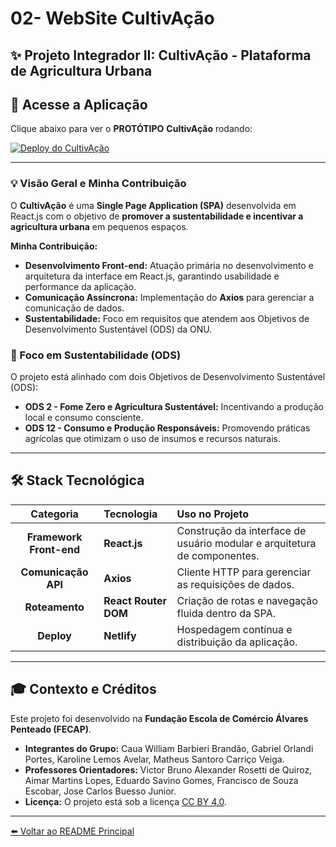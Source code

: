 # 02- WebSite CultivAção

## ✨ Projeto Integrador II: CultivAção - Plataforma de Agricultura Urbana


## 🔗 Acesse a Aplicação

Clique abaixo para ver o **PROTÓTIPO** **CultivAção** rodando:

[![Deploy do CultivAção](https://img.shields.io/badge/Ver%20Deploy%20Online-000000?style=for-the-badge&logo=vercel)](https://cgkmcultivacao.netlify.app/)

---

### 💡 Visão Geral e Minha Contribuição

O **CultivAção** é uma **Single Page Application (SPA)** desenvolvida em React.js com o objetivo de **promover a sustentabilidade e incentivar a agricultura urbana** em pequenos espaços.

**Minha Contribuição:**
* **Desenvolvimento Front-end:** Atuação primária no desenvolvimento e arquitetura da interface em React.js, garantindo usabilidade e performance da aplicação.
* **Comunicação Assíncrona:** Implementação do **Axios** para gerenciar a comunicação de dados.
* **Sustentabilidade:** Foco em requisitos que atendem aos Objetivos de Desenvolvimento Sustentável (ODS) da ONU.

### 🎯 Foco em Sustentabilidade (ODS)

O projeto está alinhado com dois Objetivos de Desenvolvimento Sustentável (ODS):
* **ODS 2 - Fome Zero e Agricultura Sustentável:** Incentivando a produção local e consumo consciente.
* **ODS 12 - Consumo e Produção Responsáveis:** Promovendo práticas agrícolas que otimizam o uso de insumos e recursos naturais.

---

## 🛠️ Stack Tecnológica

| Categoria | Tecnologia | Uso no Projeto |
| :---: | :--- | :--- |
| **Framework Front-end** | **React.js** | Construção da interface de usuário modular e arquitetura de componentes. |
| **Comunicação API** | **Axios** | Cliente HTTP para gerenciar as requisições de dados. |
| **Roteamento** | **React Router DOM** | Criação de rotas e navegação fluida dentro da SPA. |
| **Deploy** | **Netlify** | Hospedagem contínua e distribuição da aplicação. |


---

## 🎓 Contexto e Créditos

Este projeto foi desenvolvido na **Fundação Escola de Comércio Álvares Penteado (FECAP)**.

* **Integrantes do Grupo:** Caua William Barbieri Brandão, Gabriel Orlandi Portes, Karoline Lemos Avelar, Matheus Santoro Carriço Veiga.
* **Professores Orientadores:** Victor Bruno Alexander Rosetti de Quiroz, Aimar Martins Lopes, Eduardo Savino Gomes, Francisco de Souza Escobar, Jose Carlos Buesso Junior.
* **Licença:** O projeto está sob a licença [CC BY 4.0](https://creativecommons.org/licenses/by/4.0/?ref=chooser-v1).

---

[⬅️ Voltar ao README Principal](../../README.md)
